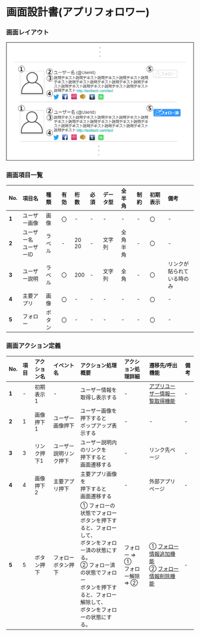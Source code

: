 # 画面設計書(アプリフォロワー)

### 画面レイアウト

<span  id="images">![アプリフォロワー](../../reference/2_bd/img/2.1.3/sc030/sc031.png "アプリフォロワー")</span>

### 画面項目一覧

| No.   | 項目名                   | 種類   | 有効 | 桁数     | 必須 | データ型 | 全半角       | 制約 | 初期表示 | 備考                            |
| :---- | :----------------------- | :----- | :--- | :------- | :--- | :------- | :----------- | :--- | :------- | :------------------------------ |
| **1** | ユーザー画像             | 画像   | 〇   | -        | -    | -        | -            | -    | 〇       | -                               |
| **2** | ユーザー名<br>ユーザーID | ラベル | -    | 20<br>20 | -    | 文字列   | 全角<br>半角 | -    | 〇       | -                               |
| **3** | ユーザー説明             | ラベル | 〇   | 200      | -    | 文字列   | 全角         | -    | 〇       | リンクが貼られて<br/>いる時のみ |
| **4** | 主要アプリ               | 画像   | 〇   | -        | -    | -        | -            | -    | 〇       | -                               |
| **5** | フォロー                 | ボタン | 〇   | -        | -    | -        | -            | -    | 〇       | -                               |

### 画面アクション定義

| No.   | 項目 | アクション名 | イベント名             | アクション処理概要                                      | アクション処理詳細 | 遷移先/呼出機能                                              | 備考 |
| :---- | :--- | :----------- | :--------------------- | :------------------------------------------------------ | :----------------- | :----------------------------------------------------------- | ---- |
| **1** | -    | 初期表示1    | -                      | ユーザー情報を取得し表示する                            | -                  | [アプリユーザー情報一覧取得機能](../../3_dd/3.3.3.APIDesign.html) | -    |
| **2** | 1    | 画像押下1    | ユーザー画像押下       | ユーザー画像を<br/>押下すると<br>ポップアップ表示する   | -                  | -                                                            | -    |
| **3** | 3    | リンク押下1  | ユーザー説明リンク押下 | ユーザー説明内のリンクを<br/>押下すると<br>画面遷移する | -                  | リンク先ページ                                               | -    |
| **4** | 4    | 画像押下2    | 主要アプリ押下         | 主要アプリ画像を<br/>押下すると<br>画面遷移する         | -                  | 外部アプリページ                                             | -    |
| **5** | 5    | ボタン押下   | フォローボタン押下     | ① フォローの状態でフォロー<br/>ボタンを押下すると、フォローして、<br>ボタンをフォロー済の状態にする。<br>② フォロー済の状態でフォロー<br/>ボタンを押下すると、フォロー解除して、<br>ボタンをフォローの状態にする。 | フォロー => ①<br>フォロー解除 => ② | ① [フォロー情報追加機能](../../3_dd/3.3.3.APIDesign.html)<br>② [フォロー情報削除機能](../../3_dd/3.3.3.APIDesign.html) | -    |